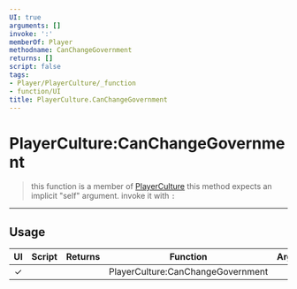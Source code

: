 ```yaml
---
UI: true
arguments: []
invoke: ':'
memberOf: Player
methodname: CanChangeGovernment
returns: []
script: false
tags:
- Player/PlayerCulture/_function
- function/UI
title: PlayerCulture.CanChangeGovernment
---
```

# PlayerCulture:CanChangeGovernment
> this function is a member of [PlayerCulture](civ-6/lua/PlayerCulture.md)
> this method expects an implicit "self" argument. invoke it with `:`
-----
## Usage
|  UI | Script | Returns | Function | Arguments |
|:---:|:------:|-------:|:--------:|:---------|
|✓| ||PlayerCulture:CanChangeGovernment||

